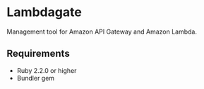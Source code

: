 # Lambdagate
Management tool for Amazon API Gateway and Amazon Lambda.

## Requirements
- Ruby 2.2.0 or higher
- Bundler gem
